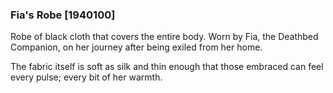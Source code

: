 ### Fia's Robe [1940100]

Robe of black cloth that covers the entire body. Worn by Fia, the Deathbed Companion, on her journey after being exiled from her home.

The fabric itself is soft as silk and thin enough that those embraced can feel every pulse; every bit of her warmth.
